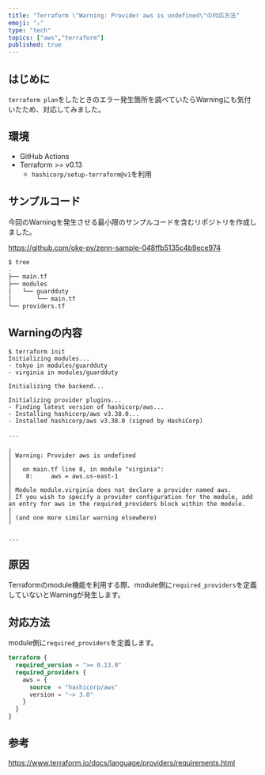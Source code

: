 ```yaml
---
title: "Terraform \"Warning: Provider aws is undefined\"の対応方法"
emoji: "⚠️"
type: "tech"
topics: ["aws","terraform"]
published: true
---
```


## はじめに

`terraform plan`をしたときのエラー発生箇所を調べていたらWarningにも気付いたため、対応してみました。

## 環境

- GitHub Actions
- Terraform >= v0.13
  - `hashicorp/setup-terraform@v1`を利用

## サンプルコード

今回のWarningを発生させる最小限のサンプルコードを含むリポジトリを作成しました。

https://github.com/oke-py/zenn-sample-048ffb5135c4b9ece974

```bash
$ tree
.
├── main.tf
├── modules
│   └── guardduty
│       └── main.tf
└── providers.tf
```

## Warningの内容

```
$ terraform init
Initializing modules...
- tokyo in modules/guardduty
- virginia in modules/guardduty

Initializing the backend...

Initializing provider plugins...
- Finding latest version of hashicorp/aws...
- Installing hashicorp/aws v3.38.0...
- Installed hashicorp/aws v3.38.0 (signed by HashiCorp)

...

╷
│ Warning: Provider aws is undefined
│ 
│   on main.tf line 8, in module "virginia":
│    8:     aws = aws.us-east-1
│ 
│ Module module.virginia does not declare a provider named aws.
│ If you wish to specify a provider configuration for the module, add an entry for aws in the required_providers block within the module.
│ 
│ (and one more similar warning elsewhere)
╵

...
```

## 原因

Terraformのmodule機能を利用する際、module側に`required_providers`を定義していないとWarningが発生します。

## 対応方法

module側に`required_providers`を定義します。

```hcl:modules/guardduty/providers.tf
terraform {
  required_version = ">= 0.13.0"
  required_providers {
    aws = {
      source  = "hashicorp/aws"
      version = "~> 3.0"
    }
  }
}
```

## 参考

https://www.terraform.io/docs/language/providers/requirements.html